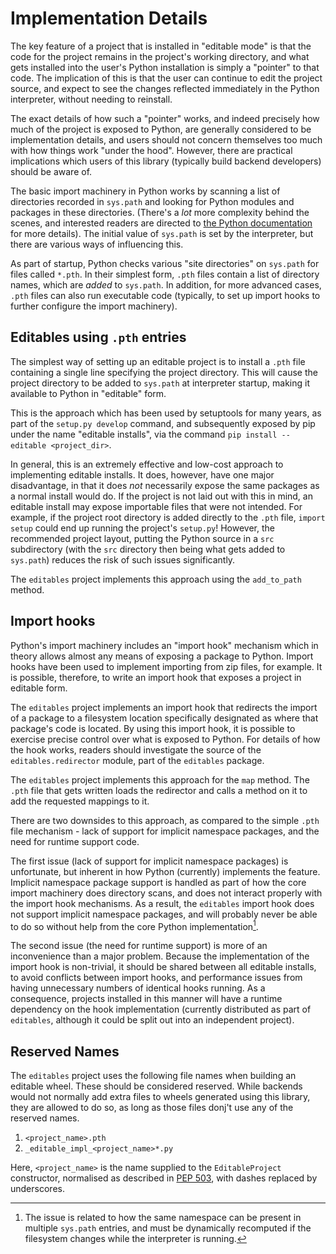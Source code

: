 # Implementation Details

The key feature of a project that is installed in "editable mode" is that the
code for the project remains in the project's working directory, and what gets
installed into the user's Python installation is simply a "pointer" to that
code. The implication of this is that the user can continue to edit the project
source, and expect to see the changes reflected immediately in the Python
interpreter, without needing to reinstall.

The exact details of how such a "pointer" works, and indeed precisely how much
of the project is exposed to Python, are generally considered to be
implementation details, and users should not concern themselves too much with
how things work "under the hood". However, there are practical implications
which users of this library (typically build backend developers) should be aware
of.

The basic import machinery in Python works by scanning a list of directories
recorded in `sys.path` and looking for Python modules and packages in these
directories. (There's a *lot* more complexity behind the scenes, and interested
readers are directed to [the Python documentation](https://docs.python.org) for
more details). The initial value of `sys.path` is set by the interpreter, but
there are various ways of influencing this.

As part of startup, Python checks various "site directories" on `sys.path` for
files called `*.pth`. In their simplest form, `.pth` files contain a list of
directory names, which are *added* to `sys.path`. In addition, for more advanced
cases, `.pth` files can also run executable code (typically, to set up import
hooks to further configure the import machinery).

## Editables using `.pth` entries

The simplest way of setting up an editable project is to install a `.pth` file
containing a single line specifying the project directory. This will cause the
project directory to be added to `sys.path` at interpreter startup, making it
available to Python in "editable" form.

This is the approach which has been used by setuptools for many years, as part
of the `setup.py develop` command, and subsequently exposed by pip under the
name "editable installs", via the command `pip install --editable <project_dir>`.

In general, this is an extremely effective and low-cost approach to implementing
editable installs. It does, however, have one major disadvantage, in that it does
*not* necessarily expose the same packages as a normal install would do. If the
project is not laid out with this in mind, an editable install may expose importable
files that were not intended. For example, if the project root directory is added
directly to the `.pth` file, `import setup` could end up running the project's
`setup.py`! However, the recommended project layout, putting the Python source in
a `src` subdirectory (with the `src` directory then being what gets added to
`sys.path`) reduces the risk of such issues significantly.

The `editables` project implements this approach using the `add_to_path` method.

## Import hooks

Python's import machinery includes an "import hook" mechanism which in theory
allows almost any means of exposing a package to Python. Import hooks have been
used to implement importing from zip files, for example. It is possible, therefore,
to write an import hook that exposes a project in editable form.

The `editables` project implements an import hook that redirects the import of a
package to a filesystem location specifically designated as where that package's
code is located. By using this import hook, it is possible to exercise precise
control over what is exposed to Python. For details of how the hook works,
readers should investigate the source of the `editables.redirector` module, part
of the `editables` package.

The `editables` project implements this approach for the `map` method. The
`.pth` file that gets written loads the redirector and calls a method on it
to add the requested mappings to it.

There are two downsides to this approach, as compared to the simple `.pth` file
mechanism - lack of support for implicit namespace packages, and the need for
runtime support code.

The first issue (lack of support for implicit namespace packages) is
unfortunate, but inherent in how Python (currently) implements the feature.
Implicit namespace package support is handled as part of how the core import
machinery does directory scans, and does not interact properly with the import
hook mechanisms. As a result, the `editables` import hook does not support
implicit namespace packages, and will probably never be able to do so without
help from the core Python implementation[^1].

The second issue (the need for runtime support) is more of an inconvenience than
a major problem. Because the implementation of the import hook is non-trivial,
it should be shared between all editable installs, to avoid conflicts between
import hooks, and performance issues from having unnecessary numbers of
identical hooks running. As a consequence, projects installed in this manner
will have a runtime dependency on the hook implementation (currently distributed
as part of `editables`, although it could be split out into an independent
project).

## Reserved Names

The `editables` project uses the following file names when building an editable
wheel. These should be considered reserved. While backends would not normally
add extra files to wheels generated using this library, they are allowed to do
so, as long as those files donj't use any of the reserved names.

1. `<project_name>.pth`
2. `_editable_impl_<project_name>*.py`

Here, `<project_name>` is the name supplied to the `EditableProject` constructor,
normalised as described in [PEP 503](https://peps.python.org/pep-0503/#normalized-names),
with dashes replaced by underscores.

[^1]: The issue is related to how the same namespace can be present in multiple
      `sys.path` entries, and must be dynamically recomputed if the filesystem
      changes while the interpreter is running.
